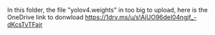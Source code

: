 In this folder, the file "yolov4.weights" in too big to upload, here is the OneDrive link to donwload
https://1drv.ms/u/s!AjUO96deI04ngjf_-dKcsTvTFajr

